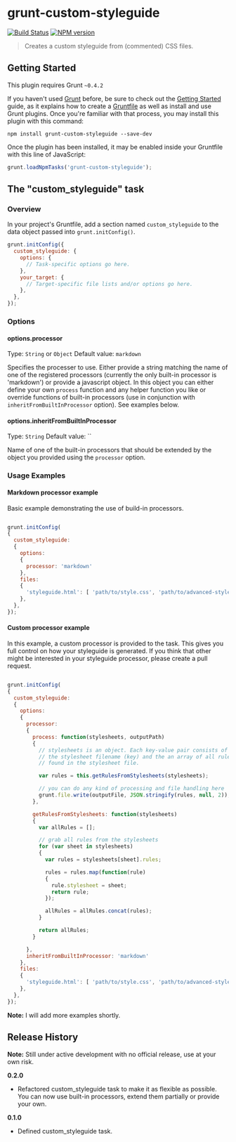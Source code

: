 # grunt-custom-styleguide

[![Build Status](https://travis-ci.org/sullinger/grunt-custom-styleguide.png?branch=master)](https://travis-ci.org/sullinger/grunt-custom-styleguide)
[![NPM version](https://badge.fury.io/js/grunt-custom-styleguide.png)](http://badge.fury.io/js/grunt-custom-styleguide)

> Creates a custom styleguide from (commented) CSS files.

## Getting Started
This plugin requires Grunt `~0.4.2`

If you haven't used [Grunt](http://gruntjs.com/) before, be sure to check out the [Getting Started](http://gruntjs.com/getting-started) guide, as it explains how to create a [Gruntfile](http://gruntjs.com/sample-gruntfile) as well as install and use Grunt plugins. Once you're familiar with that process, you may install this plugin with this command:

```shell
npm install grunt-custom-styleguide --save-dev
```

Once the plugin has been installed, it may be enabled inside your Gruntfile with this line of JavaScript:

```js
grunt.loadNpmTasks('grunt-custom-styleguide');
```

## The "custom_styleguide" task

### Overview
In your project's Gruntfile, add a section named `custom_styleguide` to the data object passed into `grunt.initConfig()`.

```js
grunt.initConfig({
  custom_styleguide: {
    options: {
      // Task-specific options go here.
    },
    your_target: {
      // Target-specific file lists and/or options go here.
    },
  },
});
```

### Options

#### options.processor
Type: `String` or `Object`
Default value: `markdown`

Specifies the processer to use. Either provide a string matching the name of one of the registered processors (currently the only built-in processor is 'markdown') or provide a javascript object. In this object you can either define your own `process` function and any helper function you like or override functions of built-in processors (use in conjunction with `inheritFromBuiltInProcessor` option). See examples below.

#### options.inheritFromBuiltInProcessor
Type: `String`
Default value: ``

Name of one of the built-in processors that should be extended by the object you provided using the `processor` option.


### Usage Examples

#### Markdown processor example
Basic example demonstrating the use of build-in processors.

```js

grunt.initConfig(
{
  custom_styleguide:
  {
    options:
    {
      processor: 'markdown'
    },
    files:
    {
      'styleguide.html': [ 'path/to/style.css', 'path/to/advanced-style.css' ],
    },
  },
});
```

#### Custom processor example
In this example, a custom processor is provided to the task. This gives you full control on how your styleguide is generated. If you think that other might be interested in your styleguide processor, please create a pull request.

```js

grunt.initConfig(
{
  custom_styleguide:
  {
    options:
    {
      processor:
      {
        process: function(stylesheets, outputPath)
        {
          // stylesheets is an object. Each key-value pair consists of
          // the stylesheet filename (key) and the an array of all rules (value)
          // found in the stylesheet file.

          var rules = this.getRulesFromStylesheets(stylesheets);

          // you can do any kind of processing and file handling here
          grunt.file.write(outputFile, JSON.stringify(rules, null, 2));
        },

        getRulesFromStylesheets: function(stylesheets)
        {
          var allRules = [];

          // grab all rules from the stylesheets
          for (var sheet in stylesheets)
          {
            var rules = stylesheets[sheet].rules;

            rules = rules.map(function(rule)
            {
              rule.stylesheet = sheet;
              return rule;
            });

            allRules = allRules.concat(rules);
          }

          return allRules;
        }

      },
      inheritFromBuiltInProcessor: 'markdown'
    },
    files:
    {
      'styleguide.html': [ 'path/to/style.css', 'path/to/advanced-style.css' ],
    },
  },
});
```

**Note:** I will add more examples shortly.


## Release History

**Note:** Still under active development with no official release, use at your own risk.

__0.2.0__

  * Refactored custom_styleguide task to make it as flexible as possible. You can now use built-in processors, extend them partially or provide your own.

__0.1.0__

  * Defined custom_styleguide task.
